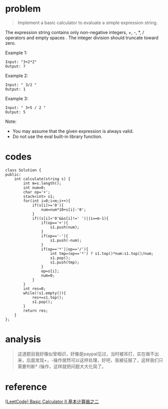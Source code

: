 # problem
> Implement a basic calculator to evaluate a simple expression string.

The expression string contains only non-negative integers, +, -, *, / operators and empty spaces . The integer division should truncate toward zero.

Example 1:
```
Input: "3+2*2"
Output: 7
```
Example 2:
```
Input: " 3/2 "
Output: 1
```
Example 3:
```
Input: " 3+5 / 2 "
Output: 5
```
Note:

- You may assume that the given expression is always valid.
- Do not use the eval built-in library function.

# codes
```
class Solution {
public:
    int calculate(string s) {
        int m=s.length();
        int num=0;
        char op='+';
        stack<int> s1;
        for(int i=0;i<m;i++){
            if(s[i]>='0'){
                num=num*10+s[i]-'0';
            }
            if((s[i]<'0'&&s[i]!=' ')||i==m-1){
                if(op=='+'){
                    s1.push(num);
                }
                if(op=='-'){
                    s1.push(-num);
                }
                if(op=='*'||op=='/'){
                    int tmp=(op=='*') ? s1.top()*num:s1.top()/num;
                    s1.pop();
                    s1.push(tmp);
                }
                op=s[i];
                num=0;
            }
        }
        int res=0;
        while(!s1.empty()){
            res+=s1.top();
            s1.pop();
        }
        return res;
    }
};
```

# analysis
>这道题目我好像似曾相识，好像是paypal见过，当时被吊打，实在做不出来，后面发现+，-操作居然可以这样处理，好吧，我被征服了，这样我们只需要判断* /操作，这样就把问题大大化简了。 

# reference
[[LeetCode] Basic Calculator II 基本计算器之二][1]

[1]: http://www.cnblogs.com/grandyang/p/4601208.html